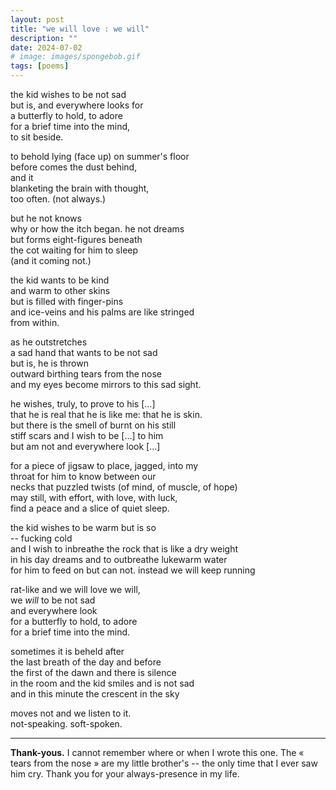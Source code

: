 ```yaml
---
layout: post
title: "we will love : we will"
description: ""
date: 2024-07-02
# image: images/spongebob.gif
tags: [poems]
---
```

  
the kid wishes to be not sad  
but is, and everywhere looks for  
a butterfly to hold, to adore  
for a brief time into the mind,  
to sit beside.  
  
to behold lying (face up) on summer's floor  
before comes the dust behind,  
and it  
blanketing the brain with thought,  
too often. (not always.)  
  
but he not knows  
why or how the itch began. he not dreams  
but forms eight-figures beneath  
the cot waiting for him to sleep  
(and it coming not.)  
  
the kid wants to be kind  
and warm to other skins  
but is filled with finger-pins  
and ice-veins and his palms are like stringed  
from within.  
  
as he outstretches  
a sad hand that wants to be not sad  
but is, he is thrown  
outward birthing tears from the nose  
and my eyes become mirrors to this sad sight.  
  
he wishes, truly, to prove to his [...]  
that he is real that he is like me: that he is skin.  
but there is the smell of burnt on his still  
stiff scars and I wish to be [...] to him  
but am not and everywhere look [...]  
  
for a piece of jigsaw to place, jagged, into my  
throat for him to know between our  
necks that puzzled twists (of mind, of muscle, of hope)  
may still, with effort, with love, with luck,  
find a peace and a slice of quiet sleep.  
  
the kid wishes to be warm but is so  
-- fucking cold  
and I wish to inbreathe the rock that is like a dry weight  
in his day dreams and to outbreathe lukewarm water  
for him to feed on but can not. instead we will keep running  
  
rat-like and we will love we will,  
we *will* to be not sad  
and everywhere look  
for a butterfly to hold, to adore  
for a brief time into the mind.  
  
sometimes it is beheld after  
the last breath of the day and before  
the first of the dawn and there is silence  
in the room and the kid smiles and is not sad  
and in this minute the crescent in the sky  
  
moves not and we listen to it.  
not-speaking. soft-spoken.  

---

**Thank-yous.** I cannot remember where or when I wrote this one. The « tears from the nose » are my little brother's -- the only time that I ever saw him cry. Thank you for your always-presence in my life.
<!-- The « rock that is like a dry weight » is a sensation I used to have regularly as a teenager, usually on the schoolbus. The « eight-figures beneath the cot » refer to dreams/insomnia I had when obsessing over mathematical problems in college. -->